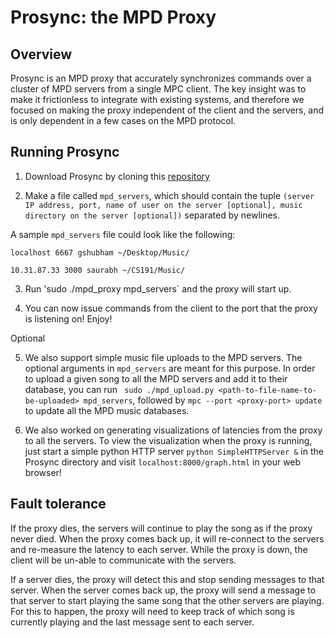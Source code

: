 Prosync: the MPD Proxy
=========

Overview
---------------
Prosync is an MPD proxy that accurately synchronizes commands over a cluster of MPD servers from a single MPC client. The key insight was to make it frictionless to integrate with existing systems, and therefore we focused on making the proxy independent of the client and the servers, and is only dependent in a few cases on the MPD protocol.

Running Prosync
---------------
1. Download Prosync by cloning this [repository](https://github.com/gshubham/cs191)

2. Make a file called `mpd_servers`, which should contain the tuple `(server IP address, port, name of user on the server [optional], music directory on the server [optional])` separated by newlines.

A sample `mpd_servers` file could look like the following:

`
localhost 6667 gshubham ~/Desktop/Music/
`

`
10.31.87.33 3000 saurabh ~/CS191/Music/
`

3. Run 'sudo ./mpd_proxy mpd_servers` and the proxy will start up.

4. You can now issue commands from the client to the port that the proxy is listening on! Enjoy!

Optional

5. We also support simple music file uploads to the MPD servers. The optional arguments in `mpd_servers` are meant for this purpose. In order to upload a given song to all the MPD servers and add it to their database, you can run ` sudo ./mpd_upload.py <path-to-file-name-to-be-uploaded> mpd_servers`, followed by `mpc --port <proxy-port> update` to update all the MPD music databases.

6. We also worked on generating visualizations of latencies from the proxy to all the servers. To view the visualization when the proxy is running, just start a simple python HTTP server `python SimpleHTTPServer &` in the Prosync directory and visit `localhost:8000/graph.html` in your web browser!  


Fault tolerance
---------------
If the proxy dies, the servers will continue to play the song as if the proxy never died. When the proxy comes back up, it will re-connect to the servers and re-measure the latency to each server. While the proxy is down, the client will be un-able to communicate with the servers.

If a server dies, the proxy will detect this and stop sending messages to that server. When the server comes back up, the proxy will send a message to that server to start playing the same song that the other servers are playing. For this to happen, the proxy will need to keep track of which song is currently playing and the last message sent to each server.
